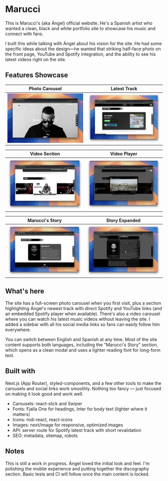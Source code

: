 # Marucci

This is Marucci's (aka Ángel) official website. He's a Spanish artist who wanted a clean, black and white portfolio site to showcase his music and connect with fans.

I built this while talking with Ángel about his vision for the site. He had some specific ideas about the design—he wanted that striking half-face photo on the front page, YouTube and Spotify integration, and the ability to see his latest videos right on the site.

## Features Showcase

<div align="center">

| **Photo Carousel** | **Latest Track** |
|:---:|:---:|
| <img src="./images/carousel.png" width="400" alt="Photo carousel view"/> | <img src="./images/latestTrack.png" width="400" alt="Latest track section"/> |

| **Video Section** | **Video Player** |
|:---:|:---:|
| <img src="./images/videos.png" width="400" alt="Video carousel"/> | <img src="./images/videoView.png" width="400" alt="Video player view"/> |

| **Marucci's Story** | **Story Expanded** |
|:---:|:---:|
| <img src="./images/story.png" width="400" alt="Story section"/> | <img src="./images/storyExpanded.png" width="400" alt="Story modal view"/> |

</div>

## What's here

The site has a full-screen photo carousel when you first visit, plus a section highlighting Ángel's newest track with direct Spotify and YouTube links (and an embedded Spotify player when available). There's also a video carousel where you can watch his latest music videos without leaving the site. I added a sidebar with all his social media links so fans can easily follow him everywhere.

You can switch between English and Spanish at any time. Most of the site content supports both languages, including the "Marucci's Story" section, which opens as a clean modal and uses a lighter reading font for long-form text.


## Built with

Next.js (App Router), styled-components, and a few other tools to make the carousels and social links work smoothly. Nothing too fancy — just focused on making it look good and work well.

- Carousels: react-slick and Swiper
- Fonts: Fjalla One for headings, Inter for body text (lighter where it matters)
- Icons: mdi-react, react-icons
- Images: next/image for responsive, optimized images
- API: server route for Spotify latest track with short revalidation
- SEO: metadata, sitemap, robots

## Notes

This is still a work in progress. Ángel loved the initial look and feel. I'm polishing the mobile experience and putting together the discography section. Basic tests and CI will follow once the main content is locked.
